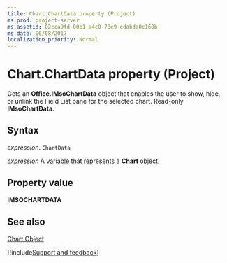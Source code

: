 ```yaml
---
title: Chart.ChartData property (Project)
ms.prod: project-server
ms.assetid: 02cca9fd-00e1-a4c0-78e9-edabda0c160b
ms.date: 06/08/2017
localization_priority: Normal
---
```



# Chart.ChartData property (Project)
Gets an  **Office.IMsoChartData** object that enables the user to show, hide, or unlink the Field List pane for the selected chart. Read-only **IMsoChartData**.

## Syntax

_expression_. `ChartData`

_expression_ A variable that represents a **[Chart](Project.Chart.md)** object.


## Property value

 **IMSOCHARTDATA**


## See also


[Chart Object](Project.chart.md)

[!include[Support and feedback](~/includes/feedback-boilerplate.md)]